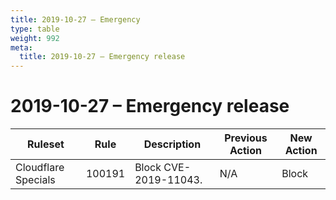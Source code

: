 ```yaml
---
title: 2019-10-27 – Emergency
type: table
weight: 992
meta:
  title: 2019-10-27 – Emergency release
---
```


# 2019-10-27 – Emergency release

<TableWrap><table style="width: 100%">

<thead>
  <tr>
    <th>Ruleset</th>
    <th>Rule</th>
    <th>Description</th>
    <th>Previous Action</th>
    <th>New Action</th>
  </tr>
</thead>
<tbody>
  <tr>
    <td>Cloudflare Specials</td>
    <td>100191</td>
    <td>Block CVE-2019-11043.</td>
    <td>N/A</td>
    <td>Block</td>
  </tr>
</tbody>

</table></TableWrap>